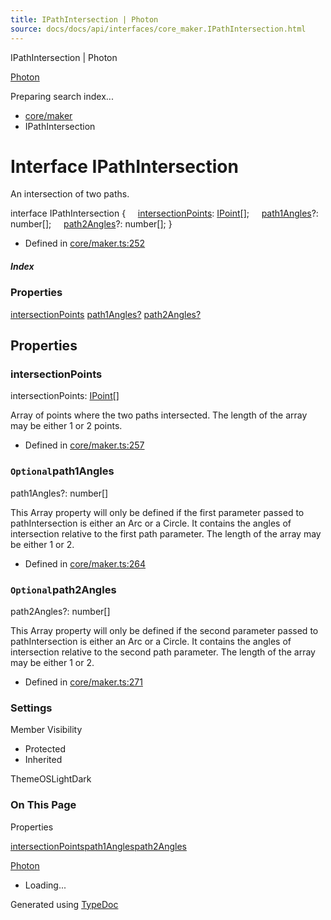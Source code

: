 ```yaml
---
title: IPathIntersection | Photon
source: docs/docs/api/interfaces/core_maker.IPathIntersection.html
---
```


IPathIntersection | Photon

[Photon](../index.html)




Preparing search index...

* [core/maker](../modules/core_maker.html)
* IPathIntersection

# Interface IPathIntersection

An intersection of two paths.

interface IPathIntersection {
    [intersectionPoints](#intersectionpoints): [IPoint](core_schema.IPoint.html)[];
    [path1Angles](#path1angles)?: number[];
    [path2Angles](#path2angles)?: number[];
}

* Defined in [core/maker.ts:252](https://github.com/mwhite454/photon/blob/main/packages/photon/src/core/maker.ts#L252)

##### Index

### Properties

[intersectionPoints](#intersectionpoints)
[path1Angles?](#path1angles)
[path2Angles?](#path2angles)

## Properties

### intersectionPoints

intersectionPoints: [IPoint](core_schema.IPoint.html)[]

Array of points where the two paths intersected. The length of the array may be either 1 or 2 points.

* Defined in [core/maker.ts:257](https://github.com/mwhite454/photon/blob/main/packages/photon/src/core/maker.ts#L257)

### `Optional`path1Angles

path1Angles?: number[]

This Array property will only be defined if the first parameter passed to pathIntersection is either an Arc or a Circle.
It contains the angles of intersection relative to the first path parameter.
The length of the array may be either 1 or 2.

* Defined in [core/maker.ts:264](https://github.com/mwhite454/photon/blob/main/packages/photon/src/core/maker.ts#L264)

### `Optional`path2Angles

path2Angles?: number[]

This Array property will only be defined if the second parameter passed to pathIntersection is either an Arc or a Circle.
It contains the angles of intersection relative to the second path parameter.
The length of the array may be either 1 or 2.

* Defined in [core/maker.ts:271](https://github.com/mwhite454/photon/blob/main/packages/photon/src/core/maker.ts#L271)

### Settings

Member Visibility

* Protected
* Inherited

ThemeOSLightDark

### On This Page

Properties

[intersectionPoints](#intersectionpoints)[path1Angles](#path1angles)[path2Angles](#path2angles)

[Photon](../index.html)

* Loading...

Generated using [TypeDoc](https://typedoc.org/)
